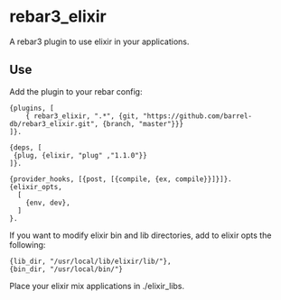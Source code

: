 rebar3_elixir
=====
A rebar3 plugin to use elixir in your applications.

Use
---

Add the plugin to your rebar config:

    {plugins, [
        { rebar3_elixir, ".*", {git, "https://github.com/barrel-db/rebar3_elixir.git", {branch, "master"}}}
    ]}.
    
    {deps, [
     {plug, {elixir, "plug" ,"1.1.0"}}
    ]}.
    
    {provider_hooks, [{post, [{compile, {ex, compile}}]}]}.
    {elixir_opts, 
      [
        {env, dev},
      ]
    }.

If you want to modify elixir bin and lib directories, add to elixir opts the following: 

    {lib_dir, "/usr/local/lib/elixir/lib/"},
    {bin_dir, "/usr/local/bin/"}

Place your elixir mix applications in ./elixir_libs.


